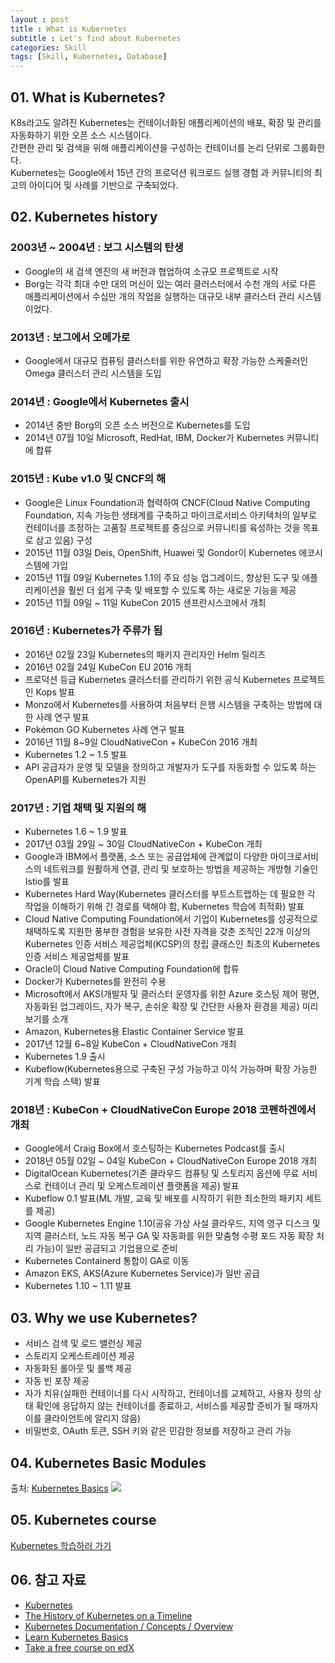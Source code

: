 ```yaml
---
layout : post
title : What is Kubernetes
subtitle : Let's find about Kubernetes
categories: Skill
tags: [Skill, Kubernetes, Database]
---
```


## 01. What is Kubernetes?
K8s라고도 알려진 Kubernetes는 컨테이너화된 애플리케이션의 배포, 확장 및 관리를 자동화하기 위한 오픈 소스 시스템이다.   
간편한 관리 및 검색을 위해 애플리케이션을 구성하는 컨테이너를 논리 단위로 그룹화한다.   
Kubernetes는 Google에서 15년 간의 프로덕션 워크로드 실행 경험 과 커뮤니티의 최고의 아이디어 및 사례를 기반으로 구축되었다.

## 02. Kubernetes history

### 2003년 ~ 2004년 : 보그 시스템의 탄생
- Google의 새 검색 엔진의 새 버전과 협업하여 소규모 프로젝트로 시작   
- Borg는 각각 최대 수만 대의 머신이 있는 여러 클러스터에서 수천 개의 서로 다른 애플리케이션에서 수십만 개의 작업을 실행하는 대규모 내부 클러스터 관리 시스템이었다.<br>   
  
### 2013년 : 보그에서 오메가로
- Google에서 대규모 컴퓨팅 클러스터를 위한 유연하고 확장 가능한 스케줄러인 Omega 클러스터 관리 시스템을 도입<br>
  
### 2014년 : Google에서 Kubernetes 출시
- 2014년 중반 Borg의 오픈 소스 버전으로  Kubernetes를 도입
- 2014년 07월 10일 Microsoft, RedHat, IBM, Docker가 Kubernetes 커뮤니티에 합류<br>

### 2015년 : Kube v1.0 및 CNCF의 해
- Google은 Linux Foundation과 협력하여 CNCF(Cloud Native Computing Foundation, 지속 가능한 생태계를 구축하고 마이크로서비스 아키텍처의 일부로 컨테이너를 조정하는 고품질 프로젝트를 중심으로 커뮤니티를 육성하는 것을 목표로 삼고 있음) 구성
- 2015년 11월 03일 Deis, OpenShift, Huawei 및 Gondor이 Kubernetes 에코시스템에 가입
- 2015년 11월 09일 Kubernetes 1.1의 주요 성능 업그레이드, 향상된 도구 및 애플리케이션을 훨씬 더 쉽게 구축 및 배포할 수 있도록 하는 새로운 기능을 제공
- 2015년 11월 09일 ~ 11일 KubeCon 2015 샌프란시스코에서 개최

### 2016년 : Kubernetes가 주류가 됨
- 2016년 02월 23일 Kubernetes의 패키지 관리자인 Helm 릴리즈
- 2016년 02월 24일 KubeCon EU 2016 개최
- 프로덕션 등급 Kubernetes 클러스터를 관리하기 위한 공식 Kubernetes 프로젝트인 Kops 발표
- Monzo에서 Kubernetes를 사용하여 처음부터 은행 시스템을 구축하는 방법에 대한 사례 연구 발표
- Pokémon GO Kubernetes 사례 연구 발표
- 2016년 11월 8~9일 CloudNativeCon + KubeCon 2016 개최
- Kubernetes 1.2 ~ 1.5 발표
- API 공급자가 운영 및 모델을 정의하고 개발자가 도구를 자동화할 수 있도록 하는 OpenAPI를 Kubernetes가 지원

### 2017년 : 기업 채택 및 지원의 해
- Kubernetes 1.6 ~ 1.9 발표
- 2017년 03월 29일 ~ 30일 CloudNativeCon + KubeCon 개최
- Google과 IBM에서 플랫폼, 소스 또는 공급업체에 관계없이 다양한 마이크로서비스의 네트워크를 원활하게 연결, 관리 및 보호하는 방법을 제공하는 개방형 기술인 Istio를 발표
- Kubernetes Hard Way(Kubernetes 클러스터를 부트스트랩하는 데 필요한 각 작업을 이해하기 위해 긴 경로를 택해야 함, Kubernetes 학습에 최적화) 발표
- Cloud Native Computing Foundation에서 기업이 Kubernetes를 성공적으로 채택하도록 지원한 풍부한 경험을 보유한 사전 자격을 갖춘 조직인 22개 이상의 Kubernetes 인증 서비스 제공업체(KCSP)의 창립 클래스인 최초의 Kubernetes 인증 서비스 제공업체를 발표
- Oracle이 Cloud Native Computing Foundation에 합류
- Docker가 Kubernetes를 완전히 수용
- Microsoft에서 AKS(개발자 및 클러스터 운영자를 위한 Azure 호스팅 제어 평면, 자동화된 업그레이드, 자가 복구, 손쉬운 확장 및 간단한 사용자 환경을 제공) 미리보기를 소개
- Amazon, Kubernetes용 Elastic Container Service 발표
- 2017년 12월 6~8일 KubeCon + CloudNativeCon 개최
- Kubernetes 1.9 출시
- Kubeflow(Kubernetes용으로 구축된 구성 가능하고 이식 가능하며 확장 가능한 기계 학습 스택) 발표 

### 2018년 : KubeCon + CloudNativeCon Europe 2018 코펜하겐에서 개최
- Google에서 Craig Box에서 호스팅하는 Kubernetes Podcast를 출시
- 2018년 05월 02일 ~ 04일 KubeCon + CloudNativeCon Europe 2018 개최
- DigitalOcean Kubernetes(기존 클라우드 컴퓨팅 및 스토리지 옵션에 무료 서비스로 컨테이너 관리 및 오케스트레이션 플랫폼을 제공) 발표
- Kubeflow 0.1 발표(ML 개발, 교육 및 배포를 시작하기 위한 최소한의 패키지 세트를 제공)
- Google Kubernetes Engine 1.10(공유 가상 사설 클라우드, 지역 영구 디스크 및 지역 클러스터, 노드 자동 복구 GA 및 자동화를 위한 맞춤형 수평 포드 자동 확장 처리 가능)이 일반 공급되고 기업용으로 준비
- Kubernetes Containerd 통합이 GA로 이동
- Amazon EKS, AKS(Azure Kubernetes Service)가 일반 공급 
- Kubernetes 1.10 ~ 1.11 발표

## 03. Why we use Kubernetes?
- 서비스 검색 및 로드 밸런싱 제공
- 스토리지 오케스트레이션 제공
- 자동화된 롤아웃 및 롤백 제공
- 자동 빈 포장 제공
- 자가 치유(실패한 컨테이너를 다시 시작하고, 컨테이너를 교체하고, 사용자 정의 상태 확인에 응답하지 않는 컨테이너를 종료하고, 서비스를 제공할 준비가 될 때까지 이를 클라이언트에 알리지 않음)
- 비밀번호, OAuth 토큰, SSH 키와 같은 민감한 정보를 저장하고 관리 가능

## 04. Kubernetes Basic Modules
<caption>출처: <a href="https://kubernetes.io/docs/tutorials/kubernetes-basics/" target="_blank" rel="noopener noreferrer">Kubernetes Basics</a></caption>
<img src="https://github.com/WoojinJeonkr/WoojinJeonkr.github.io/blob/main/assets/images/post/Kubernetes_Basic_Modules.png?raw=true">

## 05. Kubernetes course

[Kubernetes 학습하러 가기](https://kubernetes.io/training/)

## 06. 참고 자료
- [Kubernetes](https://kubernetes.io/)
- [The History of Kubernetes on a Timeline](https://blog.risingstack.com/the-history-of-kubernetes/)
- [Kubernetes Documentation / Concepts / Overview](https://kubernetes.io/docs/concepts/overview/)
- [Learn Kubernetes Basics](https://kubernetes.io/docs/tutorials/kubernetes-basics/)
- [Take a free course on edX](https://kubernetes.io/training/)